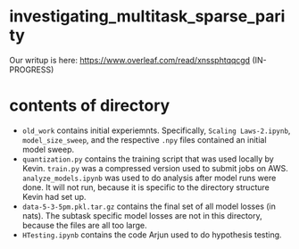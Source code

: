 # investigating_multitask_sparse_parity

Our writup is here: https://www.overleaf.com/read/xnssphtqqcgd (IN-PROGRESS)

# contents of directory
- `old_work` contains initial experiemnts. Specifically, `Scaling Laws-2.ipynb`, `model_size_sweep`, and the respective `.npy` files contained an initial model sweep. 
- `quantization.py` contains the training script that was used locally by Kevin. `train.py` was a compressed version used to submit jobs on AWS. `analyze_models.ipynb` was used to do analysis after model runs were done. It will not run, because it is specific to the directory structure Kevin had set up. 
- `data-5-3-5pm.pkl.tar.gz` contains the final set of all model losses (in nats). The subtask specific model losses are not in this directory, because the files are all too large.
- `HTesting.ipynb` contains the code Arjun used to do hypothesis testing.